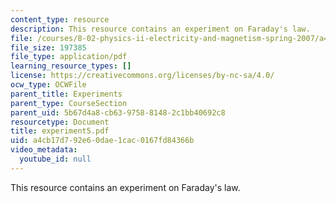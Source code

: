 ```yaml
---
content_type: resource
description: This resource contains an experiment on Faraday's law.
file: /courses/8-02-physics-ii-electricity-and-magnetism-spring-2007/a4cb17d792e60dae1cac0167fd84366b_experiment5.pdf
file_size: 197385
file_type: application/pdf
learning_resource_types: []
license: https://creativecommons.org/licenses/by-nc-sa/4.0/
ocw_type: OCWFile
parent_title: Experiments
parent_type: CourseSection
parent_uid: 5b67d4a8-cb63-9758-8148-2c1bb40692c8
resourcetype: Document
title: experiment5.pdf
uid: a4cb17d7-92e6-0dae-1cac-0167fd84366b
video_metadata:
  youtube_id: null
---
```

This resource contains an experiment on Faraday's law.